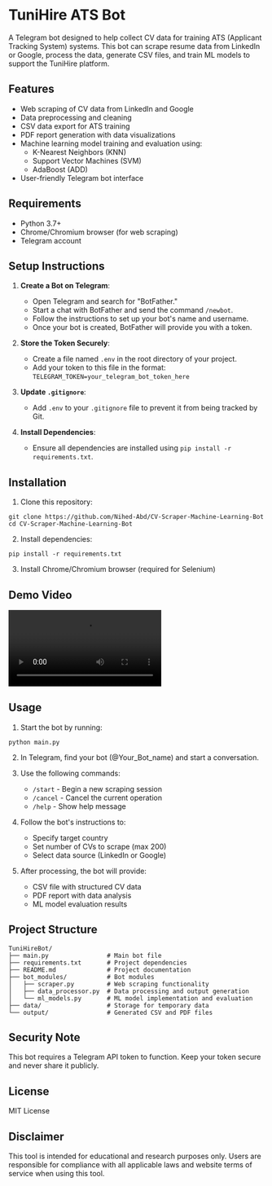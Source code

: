 # TuniHire ATS Bot

A Telegram bot designed to help collect CV data for training ATS (Applicant Tracking System) systems. This bot can scrape resume data from LinkedIn or Google, process the data, generate CSV files, and train ML models to support the TuniHire platform.

## Features

- Web scraping of CV data from LinkedIn and Google
- Data preprocessing and cleaning
- CSV data export for ATS training 
- PDF report generation with data visualizations
- Machine learning model training and evaluation using:
  - K-Nearest Neighbors (KNN)
  - Support Vector Machines (SVM)
  - AdaBoost (ADD)
- User-friendly Telegram bot interface

## Requirements

- Python 3.7+
- Chrome/Chromium browser (for web scraping)
- Telegram account

## Setup Instructions

1. **Create a Bot on Telegram**:
   - Open Telegram and search for "BotFather."
   - Start a chat with BotFather and send the command `/newbot`.
   - Follow the instructions to set up your bot's name and username.
   - Once your bot is created, BotFather will provide you with a token.

2. **Store the Token Securely**:
   - Create a file named `.env` in the root directory of your project.
   - Add your token to this file in the format: `TELEGRAM_TOKEN=your_telegram_bot_token_here`

3. **Update `.gitignore`**:
   - Add `.env` to your `.gitignore` file to prevent it from being tracked by Git.

4. **Install Dependencies**:
   - Ensure all dependencies are installed using `pip install -r requirements.txt`.

## Installation

1. Clone this repository:
```
git clone https://github.com/Nihed-Abd/CV-Scraper-Machine-Learning-Bot
cd CV-Scraper-Machine-Learning-Bot
```

2. Install dependencies:
```
pip install -r requirements.txt
```

3. Install Chrome/Chromium browser (required for Selenium)

## Demo Video

![Demo Video](Demo/demo.mp4)
## Usage

1. Start the bot by running:
```
python main.py
```

2. In Telegram, find your bot (@Your_Bot_name) and start a conversation.

3. Use the following commands:
   - `/start` - Begin a new scraping session
   - `/cancel` - Cancel the current operation
   - `/help` - Show help message

4. Follow the bot's instructions to:
   - Specify target country
   - Set number of CVs to scrape (max 200)
   - Select data source (LinkedIn or Google)

5. After processing, the bot will provide:
   - CSV file with structured CV data
   - PDF report with data analysis
   - ML model evaluation results

## Project Structure

```
TuniHireBot/
├── main.py                # Main bot file
├── requirements.txt       # Project dependencies
├── README.md              # Project documentation
├── bot_modules/           # Bot modules
│   ├── scraper.py         # Web scraping functionality
│   ├── data_processor.py  # Data processing and output generation
│   └── ml_models.py       # ML model implementation and evaluation
├── data/                  # Storage for temporary data
└── output/                # Generated CSV and PDF files
```

## Security Note

This bot requires a Telegram API token to function. Keep your token secure and never share it publicly.

## License

MIT License

## Disclaimer

This tool is intended for educational and research purposes only. Users are responsible for compliance with all applicable laws and website terms of service when using this tool.
